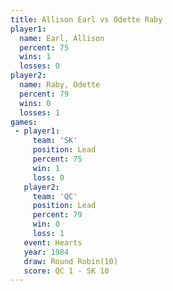 ```yaml
---
title: Allison Earl vs Odette Raby
player1:             
  name: Earl, Allison
  percent: 75        
  wins: 1            
  losses: 0          
player2:             
  name: Raby, Odette 
  percent: 79        
  wins: 0            
  losses: 1          
games:
 - player1:        
     team: 'SK'    
     position: Lead
     percent: 75   
     win: 1        
     loss: 0       
   player2:        
     team: 'QC'    
     position: Lead
     percent: 79   
     win: 0        
     loss: 1       
   event: Hearts        
   year: 1984           
   draw: Round Robin(10)
   score: QC 1 - SK 10  
---
```

